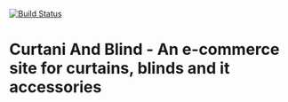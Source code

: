 [![Build Status](https://travis-ci.org/XROLE/curtainAndBlind.svg?branch=develop)](https://travis-ci.org/XROLE/curtainAndBlind)

# Curtani And Blind - An e-commerce site for curtains, blinds and it accessories
